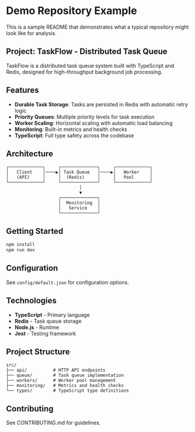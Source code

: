 # Demo Repository Example

This is a sample README that demonstrates what a typical repository might look like for analysis.

## Project: TaskFlow - Distributed Task Queue

TaskFlow is a distributed task queue system built with TypeScript and Redis, designed for high-throughput background job processing.

## Features

- **Durable Task Storage**: Tasks are persisted in Redis with automatic retry logic
- **Priority Queues**: Multiple priority levels for task execution
- **Worker Scaling**: Horizontal scaling with automatic load balancing
- **Monitoring**: Built-in metrics and health checks
- **TypeScript**: Full type safety across the codebase

## Architecture

```
┌─────────────┐     ┌──────────────┐     ┌─────────────┐
│   Client    │────▶│ Task Queue   │────▶│   Worker    │
│   (API)     │     │  (Redis)     │     │   Pool      │
└─────────────┘     └──────────────┘     └─────────────┘
                            │
                            ▼
                    ┌──────────────┐
                    │  Monitoring  │
                    │   Service    │
                    └──────────────┘
```

## Getting Started

```bash
npm install
npm run dev
```

## Configuration

See `config/default.json` for configuration options.

## Technologies

- **TypeScript** - Primary language
- **Redis** - Task queue storage
- **Node.js** - Runtime
- **Jest** - Testing framework

## Project Structure

```
src/
├── api/          # HTTP API endpoints
├── queue/        # Task queue implementation
├── workers/      # Worker pool management
├── monitoring/   # Metrics and health checks
└── types/        # TypeScript type definitions
```

## Contributing

See CONTRIBUTING.md for guidelines.
